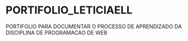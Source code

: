 # PORTIFOLIO_LETICIAELL
PORTIFOLIO PARA DOCUMENTAR O PROCESSO DE APRENDIZADO DA DISCIPLINA DE PROGRAMACAO DE WEB
